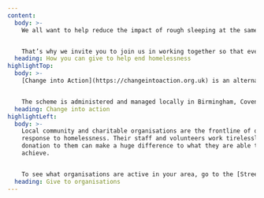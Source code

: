 ```yaml
---
content:
  body: >-
    We all want to help reduce the impact of rough sleeping at the same time as we work to reduce the numbers of people who end up living on the streets. One of the ways we can help in an effective way is by using 'alternative giving' schemes rather than giving money to people individually. 


    That’s why we invite you to join us in working together so that every member of the community can turn small change into big change.
  heading: How you can give to help end homelessness
highlightTop:
  body: >-
    [Change into Action](https://changeintoaction.org.uk) is an alternative giving scheme that provides a safe, easy and secure way to donate money to fund practical support for people who are or have been rough sleeping across the WMCA region. Change into Action brings together partners from key local organisations, such as specialist homelessness charities and street teams that work with individuals to identify practical measures that can really make a difference and help make that move away from the streets. 


    The scheme is administered and managed locally in Birmingham, Coventry, Dudley, Sandwell, Solihull and Walsall; with Wolverhampton having a similar initiative known as [Alternative Giving CIO](https://wolverhamptonchange.co.uk). 
  heading: Change into action
highlightLeft:
  body: >-
    Local community and charitable organisations are the frontline of our
    response to homelessness. Their staff and volunteers work tirelessly, and a
    donation to them can make a huge difference to what they are able to
    achieve.


    To see what organisations are active in your area, go to the [Street Support website](https://streetsupport.net/give-help).
  heading: Give to organisations
---
```

